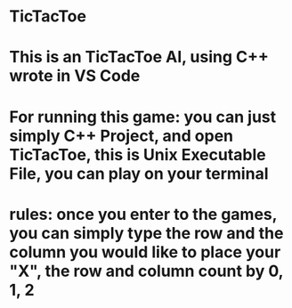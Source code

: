 # TicTacToe

# This is an TicTacToe AI, using C++ wrote in VS Code

# For running this game: you can just simply C++ Project, and open TicTacToe, this is Unix Executable File, you can play on your terminal

# rules: once you enter to the games, you can simply type the row and the column you would like to place your "X", the row and column count by 0, 1, 2
